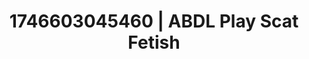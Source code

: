 ---
categories:
- Fantasy lover
- Alt aesthetic girls
- AI-generated
- Romantic kink
- Lingerie worship
- Real couple content
- ASMR
- Cosplay
image: /assets/images/1746603045460.jpg
layout: post
seo:
  description: Featured content with sensual Scat Fetish, ABDL Play. HD images available.
  keywords: Scat Fetish, ABDL Play
  og_image: /assets/images/1746603045460.jpg
  schema_type: VisualArtwork
tags:
- ABDL Play
- Scat Fetish
- '#1746603045460'
title: 1746603045460 | ABDL Play Scat Fetish
---